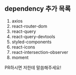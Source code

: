 ## dependency 추가 목록

1. axios
2. react-router-dom
3. react-query
4. react-query-devtools
5. styled-components
6. react-icons
7. react-intersection-observer
8. moment

PR하시면 저한테 말씀해주세요!
